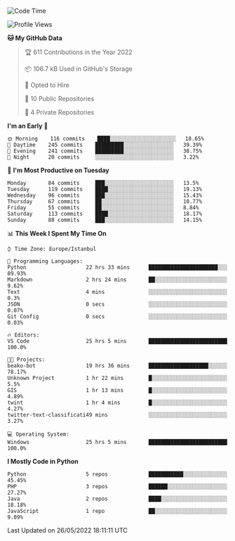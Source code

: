 <!--START_SECTION:waka-->
![Code Time](http://img.shields.io/badge/Code%20Time-241%20hrs%2040%20mins-blue)

![Profile Views](http://img.shields.io/badge/Profile%20Views-3-blue)

**🐱 My GitHub Data** 

> 🏆 611 Contributions in the Year 2022
 > 
> 📦 106.7 kB Used in GitHub's Storage 
 > 
> 💼 Opted to Hire
 > 
> 📜 10 Public Repositories 
 > 
> 🔑 4 Private Repositories  
 > 
**I'm an Early 🐤** 

```text
🌞 Morning    116 commits    ████░░░░░░░░░░░░░░░░░░░░░   18.65% 
🌆 Daytime    245 commits    █████████░░░░░░░░░░░░░░░░   39.39% 
🌃 Evening    241 commits    █████████░░░░░░░░░░░░░░░░   38.75% 
🌙 Night      20 commits     ░░░░░░░░░░░░░░░░░░░░░░░░░   3.22%

```
📅 **I'm Most Productive on Tuesday** 

```text
Monday       84 commits     ███░░░░░░░░░░░░░░░░░░░░░░   13.5% 
Tuesday      119 commits    ████░░░░░░░░░░░░░░░░░░░░░   19.13% 
Wednesday    96 commits     ███░░░░░░░░░░░░░░░░░░░░░░   15.43% 
Thursday     67 commits     ██░░░░░░░░░░░░░░░░░░░░░░░   10.77% 
Friday       55 commits     ██░░░░░░░░░░░░░░░░░░░░░░░   8.84% 
Saturday     113 commits    ████░░░░░░░░░░░░░░░░░░░░░   18.17% 
Sunday       88 commits     ███░░░░░░░░░░░░░░░░░░░░░░   14.15%

```


📊 **This Week I Spent My Time On** 

```text
⌚︎ Time Zone: Europe/Istanbul

💬 Programming Languages: 
Python                   22 hrs 33 mins      ██████████████████████░░░   89.93% 
Markdown                 2 hrs 24 mins       ██░░░░░░░░░░░░░░░░░░░░░░░   9.62% 
Text                     4 mins              ░░░░░░░░░░░░░░░░░░░░░░░░░   0.3% 
JSON                     0 secs              ░░░░░░░░░░░░░░░░░░░░░░░░░   0.07% 
Git Config               0 secs              ░░░░░░░░░░░░░░░░░░░░░░░░░   0.03%

🔥 Editors: 
VS Code                  25 hrs 5 mins       █████████████████████████   100.0%

🐱‍💻 Projects: 
beako-bot                19 hrs 36 mins      ███████████████████░░░░░░   78.17% 
Unknown Project          1 hr 22 mins        █░░░░░░░░░░░░░░░░░░░░░░░░   5.5% 
GIS                      1 hr 13 mins        █░░░░░░░░░░░░░░░░░░░░░░░░   4.89% 
twint                    1 hr 4 mins         █░░░░░░░░░░░░░░░░░░░░░░░░   4.27% 
twitter-text-classificati49 mins             ░░░░░░░░░░░░░░░░░░░░░░░░░   3.27%

💻 Operating System: 
Windows                  25 hrs 5 mins       █████████████████████████   100.0%

```

**I Mostly Code in Python** 

```text
Python                   5 repos             ███████████░░░░░░░░░░░░░░   45.45% 
PHP                      3 repos             ██████░░░░░░░░░░░░░░░░░░░   27.27% 
Java                     2 repos             ████░░░░░░░░░░░░░░░░░░░░░   18.18% 
JavaScript               1 repo              ██░░░░░░░░░░░░░░░░░░░░░░░   9.09%

```



 Last Updated on 26/05/2022 18:11:11 UTC
<!--END_SECTION:waka-->

<!--
**3nws/3nws** is a ✨ _special_ ✨ repository because its `README.md` (this file) appears on your GitHub profile.

Here are some ideas to get you started:

- 🔭 I’m currently working on ...
- 🌱 I’m currently learning ...
- 👯 I’m looking to collaborate on ...
- 🤔 I’m looking for help with ...
- 💬 Ask me about ...
- 📫 How to reach me: ...
- 😄 Pronouns: ...
- ⚡ Fun fact: ...
-->

